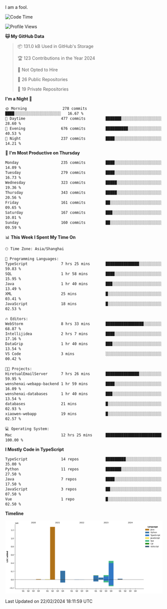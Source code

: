 I am a fool.

<!--START_SECTION:waka-->
![Code Time](http://img.shields.io/badge/Code%20Time-1%2C208%20hrs%203%20mins-blue)

![Profile Views](http://img.shields.io/badge/Profile%20Views-0-blue)

**🐱 My GitHub Data** 

> 📦 131.0 kB Used in GitHub's Storage 
 > 
> 🏆 123 Contributions in the Year 2024
 > 
> 🚫 Not Opted to Hire
 > 
> 📜 26 Public Repositories 
 > 
> 🔑 19 Private Repositories 
 > 
**I'm a Night 🦉** 

```text
🌞 Morning                278 commits         ████░░░░░░░░░░░░░░░░░░░░░   16.67 % 
🌆 Daytime                477 commits         ███████░░░░░░░░░░░░░░░░░░   28.60 % 
🌃 Evening                676 commits         ██████████░░░░░░░░░░░░░░░   40.53 % 
🌙 Night                  237 commits         ████░░░░░░░░░░░░░░░░░░░░░   14.21 % 
```
📅 **I'm Most Productive on Thursday** 

```text
Monday                   235 commits         ████░░░░░░░░░░░░░░░░░░░░░   14.09 % 
Tuesday                  279 commits         ████░░░░░░░░░░░░░░░░░░░░░   16.73 % 
Wednesday                323 commits         █████░░░░░░░░░░░░░░░░░░░░   19.36 % 
Thursday                 343 commits         █████░░░░░░░░░░░░░░░░░░░░   20.56 % 
Friday                   161 commits         ██░░░░░░░░░░░░░░░░░░░░░░░   09.65 % 
Saturday                 167 commits         ███░░░░░░░░░░░░░░░░░░░░░░   10.01 % 
Sunday                   160 commits         ██░░░░░░░░░░░░░░░░░░░░░░░   09.59 % 
```


📊 **This Week I Spent My Time On** 

```text
🕑︎ Time Zone: Asia/Shanghai

💬 Programming Languages: 
TypeScript               7 hrs 25 mins       ███████████████░░░░░░░░░░   59.83 % 
SQL                      1 hr 58 mins        ████░░░░░░░░░░░░░░░░░░░░░   15.95 % 
Java                     1 hr 40 mins        ███░░░░░░░░░░░░░░░░░░░░░░   13.49 % 
XML                      25 mins             █░░░░░░░░░░░░░░░░░░░░░░░░   03.41 % 
JavaScript               18 mins             █░░░░░░░░░░░░░░░░░░░░░░░░   02.53 % 

🔥 Editors: 
WebStorm                 8 hrs 33 mins       █████████████████░░░░░░░░   68.87 % 
Intellijidea             2 hrs 7 mins        ████░░░░░░░░░░░░░░░░░░░░░   17.16 % 
DataGrip                 1 hr 40 mins        ███░░░░░░░░░░░░░░░░░░░░░░   13.54 % 
VS Code                  3 mins              ░░░░░░░░░░░░░░░░░░░░░░░░░   00.42 % 

🐱‍💻 Projects: 
HiretualEmailServer      7 hrs 26 mins       ███████████████░░░░░░░░░░   59.95 % 
wenshenai-webapp-backend 1 hr 59 mins        ████░░░░░░░░░░░░░░░░░░░░░   16.09 % 
wenshenai-databases      1 hr 40 mins        ███░░░░░░░░░░░░░░░░░░░░░░   13.54 % 
databases                21 mins             █░░░░░░░░░░░░░░░░░░░░░░░░   02.93 % 
xiaowen-webapp           19 mins             █░░░░░░░░░░░░░░░░░░░░░░░░   02.57 % 

💻 Operating System: 
Mac                      12 hrs 25 mins      █████████████████████████   100.00 % 
```

**I Mostly Code in TypeScript** 

```text
TypeScript               14 repos            █████████░░░░░░░░░░░░░░░░   35.00 % 
Python                   11 repos            ███████░░░░░░░░░░░░░░░░░░   27.50 % 
Java                     7 repos             ████░░░░░░░░░░░░░░░░░░░░░   17.50 % 
JavaScript               3 repos             ██░░░░░░░░░░░░░░░░░░░░░░░   07.50 % 
Vue                      1 repo              █░░░░░░░░░░░░░░░░░░░░░░░░   02.50 % 
```



**Timeline**

![Lines of Code chart](https://raw.githubusercontent.com/VeejaLiu/VeejaLiu/master/assets/bar_graph.png)


 Last Updated on 22/02/2024 18:11:59 UTC
<!--END_SECTION:waka-->
